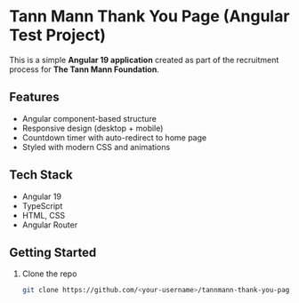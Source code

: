 # Tann Mann Thank You Page (Angular Test Project)

This is a simple **Angular 19 application** created as part of the recruitment process for **The Tann Mann Foundation**.

## Features
- Angular component-based structure
- Responsive design (desktop + mobile)
- Countdown timer with auto-redirect to home page
- Styled with modern CSS and animations

## Tech Stack
- Angular 19
- TypeScript
- HTML, CSS
- Angular Router

## Getting Started

1. Clone the repo
   ```bash
   git clone https://github.com/<your-username>/tannmann-thank-you-page.git
